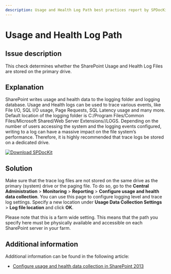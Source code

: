 ```yaml
---
description: Usage and Health Log Path best practices report by SPDocKit determines whether the SharePoint Usage and Health Log Files are stored on the primary drive.
---
```


# Usage and Health Log Path

## Issue description

This check determines whether the SharePoint Usage and Health Log Files are stored on the primary drive.

## Explanation

SharePoint writes usage and health data to the logging folder and logging database. Usage and Health logs can be used to trace various events, like File I/O, SQL I/O usage, Page Requests, SQL Latency usage and many more. Default location of the logging folder is C:/Program Files/Common Files/Microsoft Shared/Web Server Extensions//LOGS. Depending on the number of users accessing the system and the logging events configured, writing to a log can have a massive impact on the file system’s performance. Therefore, it is highly recommended that trace logs be stored on a dedicated drive.

[![Download SPDocKit](/img/spdockit-download.png)](http://bit.ly/2US0Zna)

## Solution

Make sure that the trace log files are not stored on the same drive as the primary \(system\) drive or the paging file. To do so, go to the **Central Administration** &gt; **Monitoring** &gt; **Reporting** &gt; **Configure usage and health data collection**. You can use this page to configure logging level and trace log settings. Specify a new location under **Usage Data Collection Settings** &gt; **Log file location** and click **OK**.

Please note that this is a farm wide setting. This means that the path you specify here must be physically available and accessible on each SharePoint server in your farm.

## Additional information

Additional information can be found in the following article:

* [Configure usage and health data collection in SharePoint 2013](https://technet.microsoft.com/en-us/library/ee663480.aspx)

